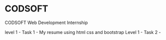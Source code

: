 # CODSOFT
CODSOFT Web Development Internship

level 1 - Task 1 - My resume using html css and bootstrap
Level 1 - Task 2 - 
